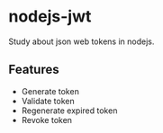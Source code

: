 # nodejs-jwt
Study about json web tokens in nodejs.

## Features
- Generate token
- Validate token
- Regenerate expired token
- Revoke token
